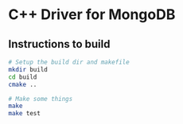 # C++ Driver for MongoDB

## Instructions to build
```sh
# Setup the build dir and makefile
mkdir build
cd build
cmake ..

# Make some things
make
make test
```
